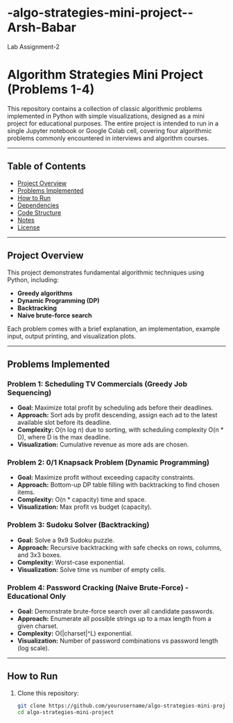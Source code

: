 # -algo-strategies-mini-project--Arsh-Babar
Lab Assignment-2
# Algorithm Strategies Mini Project (Problems 1-4)

This repository contains a collection of classic algorithmic problems implemented in Python with simple visualizations, designed as a mini project for educational purposes. The entire project is intended to run in a single Jupyter notebook or Google Colab cell, covering four algorithmic problems commonly encountered in interviews and algorithm courses.

---

## Table of Contents

- [Project Overview](#project-overview)
- [Problems Implemented](#problems-implemented)
- [How to Run](#how-to-run)
- [Dependencies](#dependencies)
- [Code Structure](#code-structure)
- [Notes](#notes)
- [License](#license)

---

## Project Overview

This project demonstrates fundamental algorithmic techniques using Python, including:

- **Greedy algorithms**
- **Dynamic Programming (DP)**
- **Backtracking**
- **Naive brute-force search**

Each problem comes with a brief explanation, an implementation, example input, output printing, and visualization plots.

---

## Problems Implemented

### Problem 1: Scheduling TV Commercials (Greedy Job Sequencing)

- **Goal:** Maximize total profit by scheduling ads before their deadlines.
- **Approach:** Sort ads by profit descending, assign each ad to the latest available slot before its deadline.
- **Complexity:** O(n log n) due to sorting, with scheduling complexity O(n * D), where D is the max deadline.
- **Visualization:** Cumulative revenue as more ads are chosen.

### Problem 2: 0/1 Knapsack Problem (Dynamic Programming)

- **Goal:** Maximize profit without exceeding capacity constraints.
- **Approach:** Bottom-up DP table filling with backtracking to find chosen items.
- **Complexity:** O(n * capacity) time and space.
- **Visualization:** Max profit vs budget (capacity).

### Problem 3: Sudoku Solver (Backtracking)

- **Goal:** Solve a 9x9 Sudoku puzzle.
- **Approach:** Recursive backtracking with safe checks on rows, columns, and 3x3 boxes.
- **Complexity:** Worst-case exponential.
- **Visualization:** Solve time vs number of empty cells.

### Problem 4: Password Cracking (Naive Brute-Force) - Educational Only

- **Goal:** Demonstrate brute-force search over all candidate passwords.
- **Approach:** Enumerate all possible strings up to a max length from a given charset.
- **Complexity:** O(|charset|^L) exponential.
- **Visualization:** Number of password combinations vs password length (log scale).

---

## How to Run

1. Clone this repository:
   ```bash
   git clone https://github.com/yourusername/algo-strategies-mini-project.git
   cd algo-strategies-mini-project
